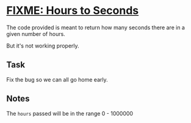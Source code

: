 # [FIXME: Hours to Seconds](https://www.codewars.com/kata/fixme-hours-to-seconds "https://www.codewars.com/kata/596b041e224071ece200002e")

The code provided is meant to return how many seconds there are in a given number of hours.

But it's not working properly.

## Task

Fix the bug so we can all go home early.

## Notes

The ```hours``` passed will be in the range 0 - 1000000